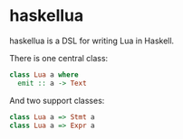 # haskellua

haskellua is a DSL for writing Lua in Haskell.

There is one central class:

```haskell
class Lua a where
  emit :: a -> Text
```

And two support classes:
```haskell
class Lua a => Stmt a
class Lua a => Expr a
```

